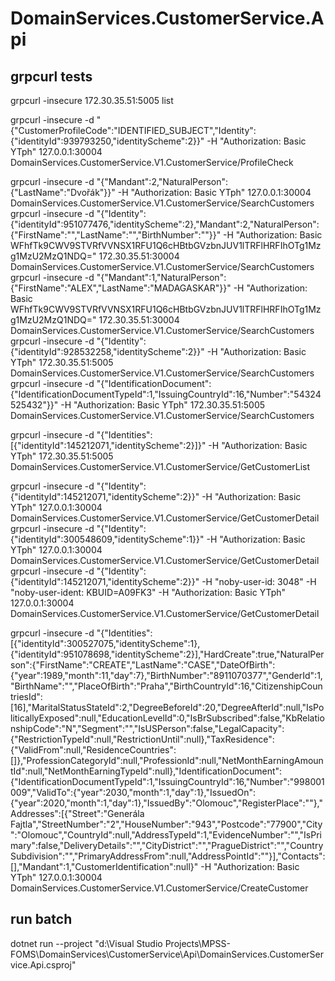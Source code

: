 ﻿# DomainServices.CustomerService.Api

## grpcurl tests
grpcurl -insecure 172.30.35.51:5005 list
        
grpcurl -insecure -d "{\"CustomerProfileCode\":\"IDENTIFIED_SUBJECT\",\"Identity\":{\"identityId\":939793250,\"identityScheme\":2}}" -H "Authorization: Basic YTph" 127.0.0.1:30004 DomainServices.CustomerService.V1.CustomerService/ProfileCheck

grpcurl -insecure -d "{\"Mandant\":2,\"NaturalPerson\":{\"LastName\":\"Dvořák\"}}" -H "Authorization: Basic YTph" 127.0.0.1:30004 DomainServices.CustomerService.V1.CustomerService/SearchCustomers
grpcurl -insecure -d "{\"Identity\":{\"identityId\":951077476,\"identityScheme\":2},\"Mandant\":2,\"NaturalPerson\":{\"FirstName\":\"\",\"LastName\":\"\",\"BirthNumber\":\"\"}}" -H "Authorization: Basic WFhfTk9CWV9STVRfVVNSX1RFU1Q6cHBtbGVzbnJUV1lTRFlHRFIhOTg1Mzg1MzU2MzQ1NDQ=" 172.30.35.51:30004 DomainServices.CustomerService.V1.CustomerService/SearchCustomers
grpcurl -insecure -d "{\"Mandant\":1,\"NaturalPerson\":{\"FirstName\":\"ALEX\",\"LastName\":\"MADAGASKAR\"}}" -H "Authorization: Basic WFhfTk9CWV9STVRfVVNSX1RFU1Q6cHBtbGVzbnJUV1lTRFlHRFIhOTg1Mzg1MzU2MzQ1NDQ=" 172.30.35.51:30004 DomainServices.CustomerService.V1.CustomerService/SearchCustomers
grpcurl -insecure -d "{\"Identity\":{\"identityId\":928532258,\"identityScheme\":2}}" -H "Authorization: Basic YTph" 172.30.35.51:5005 DomainServices.CustomerService.V1.CustomerService/SearchCustomers
grpcurl -insecure -d "{\"IdentificationDocument\":{\"IdentificationDocumentTypeId\":1,\"IssuingCountryId\":16,\"Number\":\"54324525432\"}}" -H "Authorization: Basic YTph" 172.30.35.51:5005 DomainServices.CustomerService.V1.CustomerService/SearchCustomers
        
grpcurl -insecure -d "{\"Identities\":[{\"identityId\":145212071,\"identityScheme\":2}]}" -H "Authorization: Basic YTph" 172.30.35.51:5005 DomainServices.CustomerService.V1.CustomerService/GetCustomerList
		
grpcurl -insecure -d "{\"Identity\":{\"identityId\":145212071,\"identityScheme\":2}}" -H "Authorization: Basic YTph" 127.0.0.1:30004 DomainServices.CustomerService.V1.CustomerService/GetCustomerDetail
grpcurl -insecure -d "{\"Identity\":{\"identityId\":300548609,\"identityScheme\":1}}" -H "Authorization: Basic YTph" 127.0.0.1:30004 DomainServices.CustomerService.V1.CustomerService/GetCustomerDetail
grpcurl -insecure -d "{\"Identity\":{\"identityId\":145212071,\"identityScheme\":2}}" -H "noby-user-id: 3048" -H "noby-user-ident: KBUID=A09FK3" -H "Authorization: Basic YTph" 127.0.0.1:30004 DomainServices.CustomerService.V1.CustomerService/GetCustomerDetail

grpcurl -insecure -d "{\"Identities\":[{\"identityId\":300527075,\"identityScheme\":1},{\"identityId\":951078698,\"identityScheme\":2}],\"HardCreate\":true,\"NaturalPerson\":{\"FirstName\":\"CREATE\",\"LastName\":\"CASE\",\"DateOfBirth\":{\"year\":1989,\"month\":11,\"day\":7},\"BirthNumber\":\"8911070377\",\"GenderId\":1,\"BirthName\":\"\",\"PlaceOfBirth\":\"Praha\",\"BirthCountryId\":16,\"CitizenshipCountriesId\":[16],\"MaritalStatusStateId\":2,\"DegreeBeforeId\":20,\"DegreeAfterId\":null,\"IsPoliticallyExposed\":null,\"EducationLevelId\":0,\"IsBrSubscribed\":false,\"KbRelationshipCode\":\"N\",\"Segment\":\"\",\"IsUSPerson\":false,\"LegalCapacity\":{\"RestrictionTypeId\":null,\"RestrictionUntil\":null},\"TaxResidence\":{\"ValidFrom\":null,\"ResidenceCountries\":[]},\"ProfessionCategoryId\":null,\"ProfessionId\":null,\"NetMonthEarningAmountId\":null,\"NetMonthEarningTypeId\":null},\"IdentificationDocument\":{\"IdentificationDocumentTypeId\":1,\"IssuingCountryId\":16,\"Number\":\"998001009\",\"ValidTo\":{\"year\":2030,\"month\":1,\"day\":1},\"IssuedOn\":{\"year\":2020,\"month\":1,\"day\":1},\"IssuedBy\":\"Olomouc\",\"RegisterPlace\":\"\"},\"Addresses\":[{\"Street\":\"Generála Fajtla\",\"StreetNumber\":\"2\",\"HouseNumber\":\"943\",\"Postcode\":\"77900\",\"City\":\"Olomouc\",\"CountryId\":null,\"AddressTypeId\":1,\"EvidenceNumber\":\"\",\"IsPrimary\":false,\"DeliveryDetails\":\"\",\"CityDistrict\":\"\",\"PragueDistrict\":\"\",\"CountrySubdivision\":\"\",\"PrimaryAddressFrom\":null,\"AddressPointId\":\"\"}],\"Contacts\":[],\"Mandant\":1,\"CustomerIdentification\":null}" -H "Authorization: Basic YTph" 127.0.0.1:30004 DomainServices.CustomerService.V1.CustomerService/CreateCustomer


## run batch
dotnet run --project "d:\Visual Studio Projects\MPSS-FOMS\DomainServices\CustomerService\Api\DomainServices.CustomerService.Api.csproj"